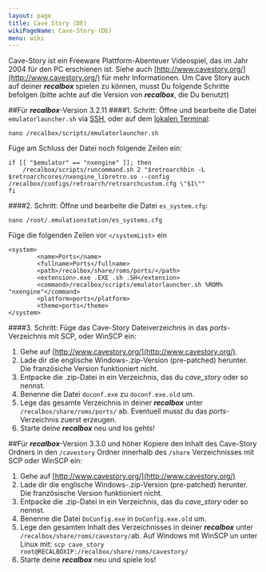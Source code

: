 ```yaml
---
layout: page
title: Cave Story (DE)
wikiPageName: Cave-Story-(DE)
menu: wiki
---
```


Cave-Story ist ein Freeware Plattform-Abenteuer Videospiel, das im Jahr 2004 für den PC erschienen ist. Siehe auch [http://www.cavestory.org/](http://www.cavestory.org/) für mehr Informationen. Um Cave Story auch auf deiner ***recalbox*** spielen zu können, musst Du folgende Schritte befolgen (bitte achte auf die Version von ***recalbox***, die Du benutzt)
  
##Für ***recalbox***-Version 3.2.11
####1. Schritt:
Öffne und bearbeite die Datei `emulatorlauncher.sh` via [SSH](https://github.com/recalbox/recalbox-os/wiki/Root-Zugriff-auf-dem-Terminal-%28DE%29), oder auf dem [lokalen Terminal](https://github.com/recalbox/recalbox-os/wiki/Root-Zugriff-auf-dem-Terminal-%28DE%29):  
  
`nano /recalbox/scripts/emulatorlauncher.sh ` 
  
Füge am Schluss der Datei noch folgende Zeilen ein:  
  
    if [[ "$emulator" == "nxengine" ]]; then  
    	/recalbox/scripts/runcommand.sh 2 "$retroarchbin -L $retroarchcores/nxengine_libretro.so --config /recalbox/configs/retroarch/retroarchcustom.cfg \"$1\""  
    fi  
  
####2. Schritt:
Öffne und bearbeite die Datei `es_system.cfg`:
  
`nano /root/.emulationstation/es_systems.cfg  `
  
Füge die folgenden Zeilen vor `</systemList>` ein
  
    <system>  
            <name>Ports</name>  
            <fullname>Ports</fullname>  
            <path>/recalbox/share/roms/ports/</path>  
            <extension>.exe .EXE .sh .SH</extension>  
            <command>/recalbox/scripts/emulatorlauncher.sh %ROM% "nxengine"</command>  
            <platform>ports</platform>  
            <theme>ports</theme>  
    </system>  
  
####3. Schritt:
Füge das Cave-Story Dateiverzeichnis in das _ports_-Verzeichnis mit SCP, oder WinSCP ein:  
1. Gehe auf [http://www.cavestory.org/](http://www.cavestory.org/).  
2. Lade dir die englische Windows-.zip-Version (pre-patched) herunter. Die französiche Version funktioniert nicht.  
3. Entpacke die .zip-Datei in ein Verzeichnis, das du _cave_story_ oder so nennst.  
4. Benenne die Datei `doconf.exe` zu `doconf.exe.old` um.  
5. Lege das gesamte Verzeichnis in deiner ***recalbox*** unter `/recalbox/share/roms/ports/` ab. Eventuell musst du das _ports_-Verzeichnis zuerst erzeugen.  
6. Starte deine **_recalbox_** neu und los gehts!  

##Für **_recalbox_**-Version 3.3.0 und höher
Kopiere den Inhalt des Cave-Story Ordners in den `/cavestory` Ordner innerhalb des `/share` Verzeichnisses mit SCP oder WinSCP ein:  
1. Gehe auf [http://www.cavestory.org/](http://www.cavestory.org/)  
2. Lade dir die englische Windows-.zip-Version (pre-patched) herunter. Die französische Version funktioniert nicht.  
3. Entpacke die .zip-Datei in ein Verzeichnis, das du _cave_story_ oder so nennst.  
4. Benenne die Datei `DoConfig.exe` in `DoConfig.exe.old` um.  
5. Lege den gesamten Inhalt des Verzeichnisses in deiner ***recalbox*** unter `/recalbox/share/roms/cavestory/`ab. Auf Windows mit WinSCP un unter Linux mit: `scp cave_story root@RECALBOXIP:/recalbox/share/roms/cavestory/`   
6. Starte deine ***recalbox*** neu und spiele los!  
